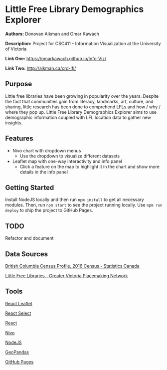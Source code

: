 # Little Free Library Demographics Explorer 

**Authors:** Donovan Aikman and Omar Kawach

**Description:** Project for CSC411 - Information Visualization at the University of Victoria

**Link One:** https://omarkawach.github.io/Info-Viz/

**Link Two:** http://aikman.ca/crd-lfl/ 

## Purpose

Little free libraries have been growing in popularity over the years.
Despite the fact that communities gain from literacy, landmarks, art, culture, and sharing, little research has been done to comprehend LFLs and how / why / where they pop up. Little Free Library Demographics Explorer aims to use demographic information coupled with LFL location data to gather new insights.

## Features
- Nivo chart with dropdown menus
  - Use the dropdown to visualize different datasets
- Leaflet map with one-way interactivity and info panel
  - Click a feature on the map to highlight it in the chart and show more details in the info panel

## Getting Started 

Install NodeJS locally and then run ```npm install``` to get all necessary modules. Then, run ```npm start``` to see the project running locally. Use ```npm run deploy``` to ship the project to GitHub Pages.

## TODO

Refactor and document

## Data Sources

[British Columbia Census Profile, 2016 Census - Statistics Canada](https://www12.statcan.gc.ca/census-recensement/2016/dp-pd/prof/details/page.cfm?Lang=E&Geo1=PR&Code1=59&Geo2=PR&Code2=01&SearchText=Canada&SearchType=Begins&SearchPR=01&B1=All&type=0)

[Little Free Libraries - Greater Victoria Placemaking Network](https://victoriaplacemaking.ca/little-free-libraries/)

## Tools

[React Leaflet](https://react-leaflet.js.org/)

[React Select](https://react-select.com/home)

[React]((https://reactjs.org/))

[Nivo](https://nivo.rocks/)

[NodeJS](https://nodejs.org/en/)

[GeoPandas](https://geopandas.org/en/stable/)

[GitHub Pages](https://pages.github.com/)